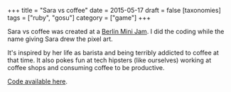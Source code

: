 +++
title = "Sara vs coffee"
date = 2015-05-17
draft = false
[taxonomies]
tags = ["ruby", "gosu"]
category = ["game"]
+++

Sara vs coffee was created at a [Berlin Mini Jam](http://berlinminijam.de/).
I did the coding while the name giving Sara drew the pixel art.

It's inspired by her life as barista and being terribly addicted to coffee at that time.
It also pokes fun at tech hipsters (like ourselves) working at coffee shops and consuming coffee to be productive.

[Code available here](https://github.com/lislis/sara-vs-coffee).
